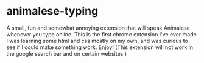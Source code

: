 # animalese-typing

A small, fun and somewhat annoying extension that will speak Animalese whenever you type online. 
This is the first chrome extension I've ever made. I was learning some html and css mostly on my own, and was curious to see if I could make something work. 
Enjoy! (This extension will not work in the google search bar and on certain websites.)
